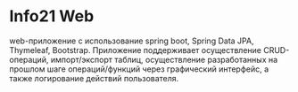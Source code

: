 # Info21 Web

web-приложение с использование spring boot, Spring Data JPA, Thymeleaf, Bootstrap. Приложение поддерживаeт осуществление CRUD-операций, импорт/экспорт таблиц, осуществление разработанных на прошлом шаге операций/функций через графический интерфейс, а также логирование действий пользователя.
